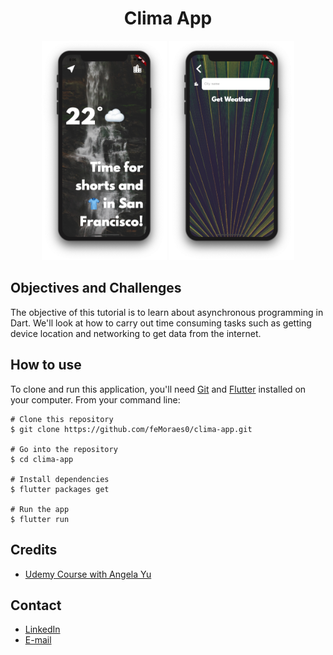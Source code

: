 <h1 align="center">Clima App</h1>

<p align="center">
  <img width="200" src="https://github.com/feMoraes0/project-prints/blob/master/clima-app/print-001.png"/>
  <img width="200" src="https://github.com/feMoraes0/project-prints/blob/master/clima-app/print-002.png"/>
</p>

## Objectives and Challenges
The objective of this tutorial is to learn about asynchronous programming in Dart. We'll look at how to carry out time consuming tasks such as getting device location and networking to get data from the internet. 

## How to use

To clone and run this application, you'll need [Git](https://git-scm.com/downloads) and [Flutter](https://flutter.dev/docs/get-started/install) installed on your computer. From your command line:

```
# Clone this repository
$ git clone https://github.com/feMoraes0/clima-app.git

# Go into the repository
$ cd clima-app

# Install dependencies
$ flutter packages get

# Run the app
$ flutter run
```

## Credits
 - [Udemy Course with Angela Yu](https://www.udemy.com/course/flutter-bootcamp-with-dart/)

## Contact
  - <a target="_blank" href="https://www.linkedin.com/in/fernando-moraes-48a26916a/">LinkedIn</a>
  - <a target="_blank" href="mailto:fernandomoraes.lopes@gmail.com">E-mail</a>